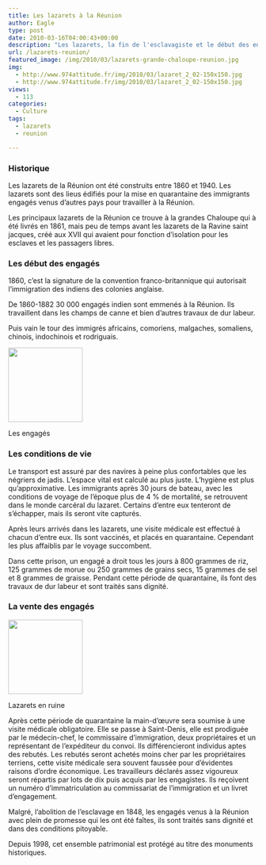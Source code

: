 ```yaml
---
title: Les lazarets à la Réunion
author: Eagle
type: post
date: 2010-03-16T04:00:43+00:00
description: "Les lazarets, la fin de l'esclavagiste et le début des engagés venus d'autres pays pour travailler dans notre île."
url: /lazarets-reunion/
featured_image: /img/2010/03/lazarets-grande-chaloupe-reunion.jpg
img:
  - http://www.974attitude.fr/img/2010/03/lazaret_2_02-150x150.jpg
  - http://www.974attitude.fr/img/2010/03/lazaret_2_02-150x150.jpg
views:
  - 113
categories:
  - Culture
tags:
  - lazarets
  - reunion

---
```

### Historique

Les lazarets de la Réunion ont été construits entre 1860 et 1940. Les lazarets sont des lieus édifiés pour la mise en quarantaine des immigrants engagés venus d’autres pays pour travailler à la Réunion.
  
Les principaux lazarets de la Réunion ce trouve à la grandes Chaloupe qui à été livrés en 1861, mais peu de temps avant les lazarets de la Ravine saint jacques, créé aux XVII qui avaient pour fonction d’isolation pour les esclaves et les passagers libres.

### Les début des engagés

1860, c’est la signature de la convention franco-britannique qui autorisait l’immigration des indiens des colonies anglaise.
  
De 1860-1882 30 000 engagés indien sont emmenés à la Réunion. Ils travaillent dans les champs de canne et bien d’autres travaux de dur labeur.
  
Puis vain le tour des immigrés africains, comoriens, malgaches, somaliens, chinois, indochinois et rodriguais. 

<div id="attachment_1125" style="width: 160px" class="wp-caption alignright">
  <img aria-describedby="caption-attachment-1125" src="https://i2.wp.com/974attitude.fr/img/2010/03/lazaret_engages-150x150.jpg?resize=150%2C150" alt="" title="lazaret_engages" width="150" height="150" class="size-thumbnail wp-image-1125" data-recalc-dims="1" />
  
  <p id="caption-attachment-1125" class="wp-caption-text">
    Les engagés
  </p>
</div>

### Les conditions de vie

Le transport est assuré par des navires à peine plus confortables que les négriers de jadis. L&rsquo;espace vital est calculé au plus juste. L&rsquo;hygiène est plus qu&rsquo;approximative. Les immigrants après 30 jours de bateau, avec les conditions de voyage de l&rsquo;époque plus de 4 % de mortalité, se retrouvent dans le monde carcéral du lazaret. Certains d&rsquo;entre eux tenteront de s&rsquo;échapper, mais ils seront vite capturés.
  
Après leurs arrivés dans les lazarets, une visite médicale est effectué à chacun d’entre eux. Ils sont vaccinés, et placés en quarantaine. Cependant les plus affaiblis par le voyage succombent.
  
Dans cette prison, un engagé a droit tous les jours à 800 grammes de riz, 125 grammes de morue ou 250 grammes de grains secs, 15 grammes de sel et 8 grammes de graisse. Pendant cette période de quarantaine, ils font des travaux de dur labeur et sont traités sans dignité.

### La vente des engagés

<div id="attachment_1126" style="width: 160px" class="wp-caption alignleft">
  <img aria-describedby="caption-attachment-1126" src="https://i1.wp.com/974attitude.fr/img/2010/03/lazaret_2_02-150x150.jpg?resize=150%2C150" alt="" title="lazaret" width="150" height="150" class="size-thumbnail wp-image-1126" data-recalc-dims="1" />
  
  <p id="caption-attachment-1126" class="wp-caption-text">
    Lazarets en ruine
  </p>
</div>


  
Après cette période de quarantaine la main-d&rsquo;œuvre sera soumise à une visite médicale obligatoire. Elle se passe à Saint-Denis, elle est prodiguée par le médecin-chef, le commissaire d&rsquo;immigration, deux propriétaires et un représentant de l&rsquo;expéditeur du convoi. Ils différencieront individus aptes des rebutés. Les rebutés seront achetés moins cher par les propriétaires terriens, cette visite médicale sera souvent faussée pour d&rsquo;évidentes raisons d&rsquo;ordre économique. Les travailleurs déclarés assez vigoureux seront répartis par lots de dix puis acquis par les engagistes. Ils reçoivent un numéro d&rsquo;immatriculation au commissariat de l&rsquo;immigration et un livret d&rsquo;engagement.

Malgré, l’abolition de l’esclavage en 1848, les engagés venus à la Réunion avec plein de promesse qui les ont été faîtes, ils sont traités sans dignité et dans des conditions pitoyable.
  
Depuis 1998, cet ensemble patrimonial est protégé au titre des monuments historiques.